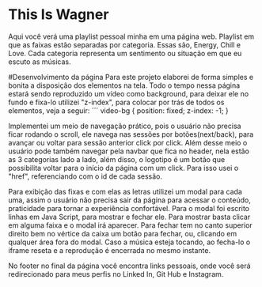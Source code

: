 # This Is Wagner
Aqui você verá uma playlist pessoal minha em uma página web.
Playlist em que as faixas estão separadas por categoria. Essas são, Energy, Chill e Love. Cada categoria representa um sentimento ou situação em que eu escuto as músicas.

#Desenvolvimento da página
Para este projeto elaborei de forma simples e bonita a disposição dos elementos na tela. Todo o tempo nessa página estará sendo reproduzido um vídeo como background, para deixar ele no fundo e fixa-lo utilizei "z-index", para colocar por trás de todos os elementos, veja a seguir:
´´´
video-bg {
position: fixed;
z-index: -1;
}

Implementei um meio de navegação prático, pois o usuário não precisa ficar rodando o scroll, ele navega nas sessões por botões(next/back), para avançar ou voltar para sessão anterior click por click. Além desse meio o usuário pode também navegar pela navbar que fica no header, nela estão as 3 categorias lado a lado, além disso, o logotipo é um botão que possibilita voltar para o início da página com um click. Para isso usei o "href", referenciando com o id de cada sessão.

Para exibição das fixas e com elas as letras utilizei um modal para cada uma, assim o usuário não precisa sair da página para acessar o conteúdo, praticidade para tornar a experiência confortável. Para o modal foi escrito linhas em Java Script, para mostrar e fechar ele. Para mostrar basta clicar em alguma faixa e o modal irá aparecer. Para fechar tem no canto superior direito bem no vértice da caixa um botão para fechar, ou, clicando em qualquer área fora do modal. Caso a música esteja tocando, ao fecha-lo o iframe reseta e a reprodução é encerrada no mesmo instante.

No footer no final da página você encontra links pessoais, onde você será redirecionado para meus perfis no Linked In, Git Hub e Instagram.
